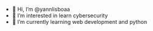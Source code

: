 - 👋 Hi, I’m @yannlisboaa
- 👀 I’m interested in learn cybersecurity
- 🌱 I’m currently learning web development and python
